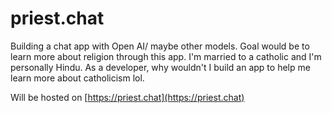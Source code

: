 # priest.chat

Building a chat app with Open AI/ maybe other models. Goal would be to learn more about religion through this app. I'm married to a catholic and I'm personally Hindu. As a developer, why wouldn't I build an app to help me learn more about catholicism lol. 

Will be hosted on [https://priest.chat](https://priest.chat)
